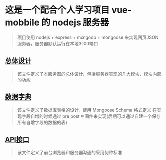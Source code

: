 # 这是一个配合个人学习项目 vue-mobbile 的 nodejs 服务器

> 项目使用 nodejs + express + mongodb + mongoose 来实现网页JSON服务器，服务器默认运行在本地3000端口

## [总体设计](总体设计.md)

> 该文件定义了本服务器的总体设计，包括服务器实现的几大模块，模块内部的功能

## [数据字典](数据字典.md)

> 该文件定义了数据库表格的设计，使用 Mongoose Schema 格式定义
> 在实现字段自增的时候通过 pre post 中间件来实现(后期可以通过自建一个保存所有自增字段的数据的表)

## [API接口](API接口.md)

> 该文件定义了前台浏览器和服务器沟通的采用何种标准